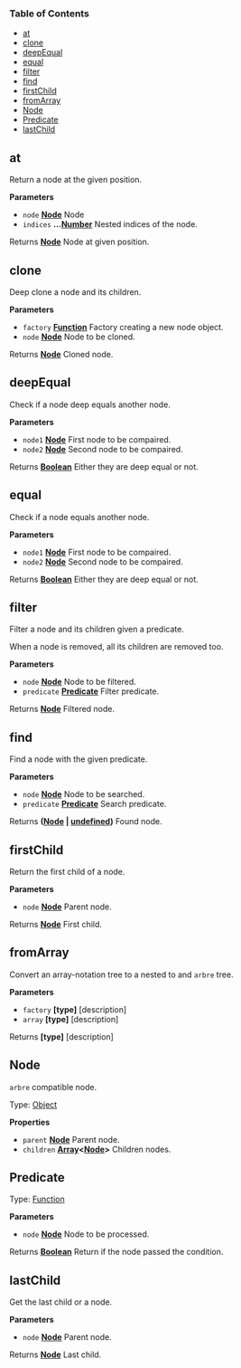 <!-- Generated by documentation.js. Update this documentation by updating the source code. -->

### Table of Contents

-   [at](#at)
-   [clone](#clone)
-   [deepEqual](#deepequal)
-   [equal](#equal)
-   [filter](#filter)
-   [find](#find)
-   [firstChild](#firstchild)
-   [fromArray](#fromarray)
-   [Node](#node)
-   [Predicate](#predicate)
-   [lastChild](#lastchild)

## at

Return a node at the given position.

**Parameters**

-   `node` **[Node](#node)** Node
-   `indices` **...[Number](https://developer.mozilla.org/en-US/docs/Web/JavaScript/Reference/Global_Objects/Number)** Nested indices of the node.

Returns **[Node](#node)** Node at given position.

## clone

Deep clone a node and its children.

**Parameters**

-   `factory` **[Function](https://developer.mozilla.org/en-US/docs/Web/JavaScript/Reference/Statements/function)** Factory creating a new node object.
-   `node` **[Node](#node)** Node to be cloned.

Returns **[Node](#node)** Cloned node.

## deepEqual

Check if a node deep equals another node.

**Parameters**

-   `node1` **[Node](#node)** First node to be compaired.
-   `node2` **[Node](#node)** Second node to be compaired.

Returns **[Boolean](https://developer.mozilla.org/en-US/docs/Web/JavaScript/Reference/Global_Objects/Boolean)** Either they are deep equal or not.

## equal

Check if a node equals another node.

**Parameters**

-   `node1` **[Node](#node)** First node to be compaired.
-   `node2` **[Node](#node)** Second node to be compaired.

Returns **[Boolean](https://developer.mozilla.org/en-US/docs/Web/JavaScript/Reference/Global_Objects/Boolean)** Either they are deep equal or not.

## filter

Filter a node and its children given a predicate.

When a node is removed, all its children are removed too.

**Parameters**

-   `node` **[Node](#node)** Node to be filtered.
-   `predicate` **[Predicate](#predicate)** Filter predicate.

Returns **[Node](#node)** Filtered node.

## find

Find a node with the given predicate.

**Parameters**

-   `node` **[Node](#node)** Node to be searched.
-   `predicate` **[Predicate](#predicate)** Search predicate.

Returns **([Node](#node) \| [undefined](https://developer.mozilla.org/en-US/docs/Web/JavaScript/Reference/Global_Objects/undefined))** Found node.

## firstChild

Return the first child of a node.

**Parameters**

-   `node` **[Node](#node)** Parent node.

Returns **[Node](#node)** First child.

## fromArray

Convert an array-notation tree to a nested to and `arbre` tree.

**Parameters**

-   `factory` **\[type]** [description]
-   `array` **\[type]** [description]

Returns **\[type]** [description]

## Node

`arbre` compatible node.

Type: [Object](https://developer.mozilla.org/en-US/docs/Web/JavaScript/Reference/Global_Objects/Object)

**Properties**

-   `parent` **[Node](#node)** Parent node.
-   `children` **[Array](https://developer.mozilla.org/en-US/docs/Web/JavaScript/Reference/Global_Objects/Array)&lt;[Node](#node)>** Children nodes.

## Predicate

Type: [Function](https://developer.mozilla.org/en-US/docs/Web/JavaScript/Reference/Statements/function)

**Parameters**

-   `node` **[Node](#node)** Node to be processed.

Returns **[Boolean](https://developer.mozilla.org/en-US/docs/Web/JavaScript/Reference/Global_Objects/Boolean)** Return if the node passed the condition.

## lastChild

Get the last child or a node.

**Parameters**

-   `node` **[Node](#node)** Parent node.

Returns **[Node](#node)** Last child.
